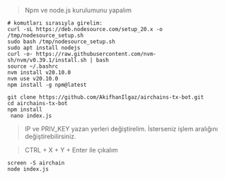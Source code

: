 > Npm ve node.js kurulumunu yapalım

```console
# komutları sırasıyla girelim:
curl -sL https://deb.nodesource.com/setup_20.x -o /tmp/nodesource_setup.sh
sudo bash /tmp/nodesource_setup.sh
sudo apt install nodejs
curl -o- https://raw.githubusercontent.com/nvm-sh/nvm/v0.39.1/install.sh | bash
source ~/.bashrc
nvm install v20.10.0
nvm use v20.10.0
npm install -g npm@latest
```

```console
git clone https://github.com/AkifhanIlgaz/airchains-tx-bot.git
cd airchains-tx-bot
npm install
 nano index.js
```

> IP ve PRIV_KEY yazan yerleri değiştirelim. İsterseniz işlem aralığını değiştirebilirsiniz.

> CTRL + X + Y + Enter ile çıkalım

```console
screen -S airchain
node index.js
```
